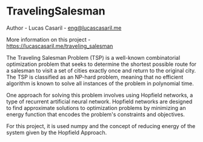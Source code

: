 # TravelingSalesman
Author - Lucas Casaril - eng@lucascasaril.me

More information on this project - https://lucascasaril.me/traveling_salesman

The Traveling Salesman Problem (TSP) is a well-known combinatorial optimization problem that seeks to determine the shortest possible route for a salesman to visit a set of cities exactly once and return to the original city. The TSP is classified as an NP-hard problem, meaning that no efficient algorithm is known to solve all instances of the problem in polynomial time.

One approach for solving this problem involves using Hopfield networks, a type of recurrent artificial neural network. Hopfield networks are designed to find approximate solutions to optimization problems by minimizing an energy function that encodes the problem's constraints and objectives.

For this project, it is used numpy and the concept of reducing energy of the system given by the Hopfield Approach.